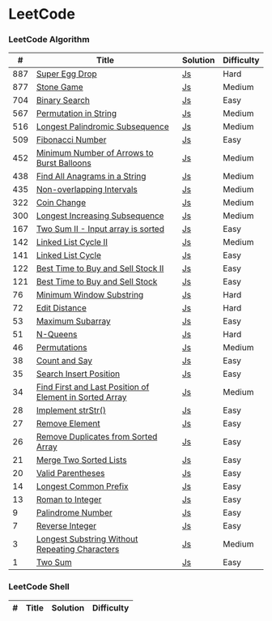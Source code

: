 
LeetCode
========

### LeetCode Algorithm
 
| # | Title | Solution | Difficulty |
|---| ----- | -------- | ---------- |
|887|[Super Egg Drop](https://leetcode.com/problems/super-egg-drop/)| [Js](./algorithms/superEggDrop/superEggDrop.js)|Hard|
|877|[Stone Game](https://leetcode.com/problems/stone-game/)| [Js](./algorithms/stoneGame/stoneGame.js)|Medium|
|704|[Binary Search](https://leetcode.com/problems/binary-search/)| [Js](./algorithms/binarySearch/binarySearch.js)|Easy|
|567|[Permutation in String](https://leetcode.com/problems/permutation-in-string/)| [Js](./algorithms/permutationInString/permutationInString.js)|Medium|
|516|[Longest Palindromic Subsequence](https://leetcode.com/problems/longest-palindromic-subsequence/)| [Js](./algorithms/longestPalindromicSubsequence/longestPalindromicSubsequence.js)|Medium|
|509|[Fibonacci Number](https://leetcode.com/problems/fibonacci-number/)| [Js](./algorithms/fibonacciNumber/fibonacciNumber.js)|Easy|
|452|[Minimum Number of Arrows to Burst Balloons](https://leetcode.com/problems/minimum-number-of-arrows-to-burst-balloons/)| [Js](./algorithms/minimumNumberOfArrowsToBurstBalloons/minimumNumberOfArrowsToBurstBalloons.js)|Medium|
|438|[Find All Anagrams in a String](https://leetcode.com/problems/find-all-anagrams-in-a-string/)| [Js](./algorithms/findAllAnagramsInAString/findAllAnagramsInAString.js)|Medium|
|435|[Non-overlapping Intervals](https://leetcode.com/problems/non-overlapping-intervals/)| [Js](./algorithms/nonOverlappingIntervals/nonOverlappingIntervals.js)|Medium|
|322|[Coin Change](https://leetcode.com/problems/coin-change/)| [Js](./algorithms/coinChange/coinChange.js)|Medium|
|300|[Longest Increasing Subsequence](https://leetcode.com/problems/longest-increasing-subsequence/)| [Js](./algorithms/longestIncreasingSubsequence/longestIncreasingSubsequence.js)|Medium|
|167|[Two Sum II - Input array is sorted](https://leetcode.com/problems/two-sum-ii-input-array-is-sorted/)| [Js](./algorithms/twoSumIiInputArrayIsSorted/twoSumIiInputArrayIsSorted.js)|Easy|
|142|[Linked List Cycle II](https://leetcode.com/problems/linked-list-cycle-ii/)| [Js](./algorithms/linkedListCycleIi/linkedListCycleIi.js)|Medium|
|141|[Linked List Cycle](https://leetcode.com/problems/linked-list-cycle/)| [Js](./algorithms/linkedListCycle/linkedListCycle.js)|Easy|
|122|[Best Time to Buy and Sell Stock II](https://leetcode.com/problems/best-time-to-buy-and-sell-stock-ii/)| [Js](./algorithms/bestTimeToBuyAndSellStockIi/bestTimeToBuyAndSellStockIi.js)|Easy|
|121|[Best Time to Buy and Sell Stock](https://leetcode.com/problems/best-time-to-buy-and-sell-stock/)| [Js](./algorithms/bestTimeToBuyAndSellStock/bestTimeToBuyAndSellStock.js)|Easy|
|76|[Minimum Window Substring](https://leetcode.com/problems/minimum-window-substring/)| [Js](./algorithms/minimumWindowSubstring/minimumWindowSubstring.js)|Hard|
|72|[Edit Distance](https://leetcode.com/problems/edit-distance/)| [Js](./algorithms/editDistance/editDistance.js)|Hard|
|53|[Maximum Subarray](https://leetcode.com/problems/maximum-subarray/)| [Js](./algorithms/maximumSubarray/maximumSubarray.js)|Easy|
|51|[N-Queens](https://leetcode.com/problems/n-queens/)| [Js](./algorithms/nQueens/nQueens.js)|Hard|
|46|[Permutations](https://leetcode.com/problems/permutations/)| [Js](./algorithms/permutations/permutations.js)|Medium|
|38|[Count and Say](https://leetcode.com/problems/count-and-say/)| [Js](./algorithms/countAndSay/countAndSay.js)|Easy|
|35|[Search Insert Position](https://leetcode.com/problems/search-insert-position/)| [Js](./algorithms/searchInsertPosition/searchInsertPosition.js)|Easy|
|34|[Find First and Last Position of Element in Sorted Array](https://leetcode.com/problems/find-first-and-last-position-of-element-in-sorted-array/)| [Js](./algorithms/findFirstAndLastPositionOfElementInSortedArray/findFirstAndLastPositionOfElementInSortedArray.js)|Medium|
|28|[Implement strStr()](https://leetcode.com/problems/implement-strstr/)| [Js](./algorithms/implementStrstr/implementStrstr.js)|Easy|
|27|[Remove Element](https://leetcode.com/problems/remove-element/)| [Js](./algorithms/removeElement/removeElement.js)|Easy|
|26|[Remove Duplicates from Sorted Array](https://leetcode.com/problems/remove-duplicates-from-sorted-array/)| [Js](./algorithms/removeDuplicatesFromSortedArray/removeDuplicatesFromSortedArray.js)|Easy|
|21|[Merge Two Sorted Lists](https://leetcode.com/problems/merge-two-sorted-lists/)| [Js](./algorithms/mergeTwoSortedLists/mergeTwoSortedLists.js)|Easy|
|20|[Valid Parentheses](https://leetcode.com/problems/valid-parentheses/)| [Js](./algorithms/validParentheses/validParentheses.js)|Easy|
|14|[Longest Common Prefix](https://leetcode.com/problems/longest-common-prefix/)| [Js](./algorithms/longestCommonPrefix/longestCommonPrefix.js)|Easy|
|13|[Roman to Integer](https://leetcode.com/problems/roman-to-integer/)| [Js](./algorithms/romanToInteger/romanToInteger.js)|Easy|
|9|[Palindrome Number](https://leetcode.com/problems/palindrome-number/)| [Js](./algorithms/palindromeNumber/palindromeNumber.js)|Easy|
|7|[Reverse Integer](https://leetcode.com/problems/reverse-integer/)| [Js](./algorithms/reverseInteger/reverseInteger.js)|Easy|
|3|[Longest Substring Without Repeating Characters](https://leetcode.com/problems/longest-substring-without-repeating-characters/)| [Js](./algorithms/longestSubstringWithoutRepeatingCharacters/longestSubstringWithoutRepeatingCharacters.js)|Medium|
|1|[Two Sum](https://leetcode.com/problems/two-sum/)| [Js](./algorithms/twoSum/twoSum.js)|Easy|


### LeetCode Shell
| # | Title | Solution | Difficulty |
|---| ----- | -------- | ---------- |
